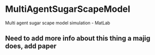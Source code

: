 # MultiAgentSugarScapeModel
Multi agent sugar scape model simulation - MatLab


## Need to add more info about this thing a majig does, add paper
